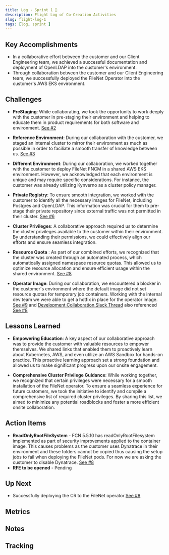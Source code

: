 ```yaml
---
title: Log - Sprint 1 🛫
description: Flight Log of Co-Creation Activities
slug: flight-log-1
tags: [log, sprint ]
---
```


## Key Accomplishments

- In a collaborative effort between the customer and our Client Engineering team, we achieved a successful documentation and deployment of OpenLDAP into the customer's environment. 
- Through collaboration between the customer and our Client Engineering team, we successfully deployed the FileNet Operator into the customer's AWS EKS environment.


## Challenges

- **PreStaging**: While collaborating, we took the opportunity to work deeply with the customer in pre-staging their environment and helping to educate them in product requirements for both software and environment. [See #2](https://github.ibm.com/ibm-client-engineering/solution-filenet-aws/issues/2)

- **Reference Environment**: During our collaboration with the customer, we staged an internal cluster to mirror their environment as much as possible in order to faciliate a smooth transfer of knowledge between us. [See #3](https://github.ibm.com/ibm-client-engineering/solution-filenet-aws/issues/3)

- **Different Environment**: During our collaboration, we worked together with the customer to deploy FileNet FNCM in a shared AWS EKS environment. However, we acknowledged that each environment is unique and may require specific considerations. For instance, the customer was already utilizing Kynverno as a cluster policy manager.

- **Private Registry**: To ensure smooth integration, we worked with the customer to identify all the necessary images for FileNet, including Postgres and OpenLDAP. This information was crucial for them to pre-stage their private repository since external traffic was not permitted in their cluster. [See #6](https://github.ibm.com/ibm-client-engineering/solution-filenet-aws/issues/6)

- **Cluster Privileges**: A collaborative approach required us to determine the cluster privileges available to the customer within their environment. By understanding their permissions, we could effectively align our efforts and ensure seamless integration.

- **Resource Quota** : As part of our combined efforts, we recognized that the cluster was created through an automated process, which automatically assigned namespace resource quotas. This allowed us to optimize resource allocation and ensure efficient usage within the shared environment. [See #8](https://github.ibm.com/ibm-client-engineering/solution-filenet-aws/issues/8)

- **Operator Image**: During our collaboration, we encountered a blocker in the customer's environment where the default image did not set resource quotas for temporary job containers. Working with the internal dev team we were able to get a hotfix in place for the operator image. [See #9](https://github.ibm.com/ibm-client-engineering/solution-filenet-aws/issues/9) and [Development Collaboration Slack Thread](https://ibm-analytics.slack.com/archives/CSKA33AV6/p1682650781798569) also referenced [See #8](https://github.ibm.com/ibm-client-engineering/solution-filenet-aws/issues/8)

## Lessons Learned

- **Empowering Education**: A key aspect of our collaborative approach was to provide the customer with valuable resources to empower themselves. We shared links that enabled them to proactively learn about Kubernetes, AWS, and even utilize an AWS Sandbox for hands-on practice. This proactive learning approach set a strong foundation and allowed us to make significant progress upon our onsite engagement.

- **Comprehensive Cluster Privilege Guidance**: While working together, we recognized that certain privileges were necessary for a smooth installation of the FileNet operator. To ensure a seamless experience for future customers, we took the initiative to identify and compile a comprehensive list of required cluster privileges. By sharing this list, we aimed to minimize any potential roadblocks and foster a more efficient onsite collaboration.

## Action Items

- **ReadOnlyRootFileSystem** - FCN 5.5.10 has readOnlyRootFilesystem implemented as part of security improvements applied to the container image. This causes problems as the customer uses Dynatrace in their environment and these folders cannot be copied thus causing the setup jobs to fail when deploying the FileNet pods. For now we are asking the customer to disable Dynatrace. [See #8](https://github.ibm.com/ibm-client-engineering/solution-filenet-aws/issues/8)
- **RFE to be opened** - Pending 


## Up Next
- Successfully deploying the CR to the FileNet operator [See #8](https://github.ibm.com/ibm-client-engineering/solution-filenet-aws/issues/8)

## Metrics


## Notes




## Tracking